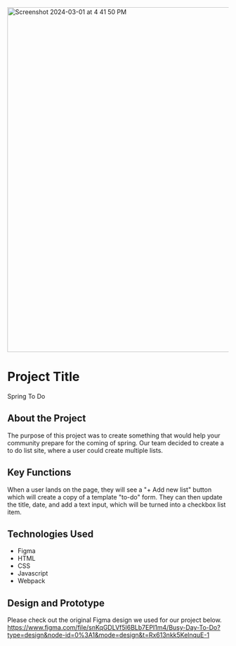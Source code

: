 <img width="783" alt="Screenshot 2024-03-01 at 4 41 50 PM" src="https://github.com/skovakina/spring-to-do/assets/99307602/1420a1aa-ec17-4654-a6b5-280b6b895902">

# Project Title #
Spring To Do

## About the Project ##
The purpose of this project was to create something that would help your community prepare for the coming of spring. Our team decided to create a to do list site, where a user could create multiple lists.

## Key Functions ##
When a user lands on the page, they will see a "+ Add new list" button which will create a copy of a template "to-do" form. They can then update the title, date, and add a text input, which will be turned into a checkbox list item.

## Technologies Used ##
* Figma
* HTML
* CSS
* Javascript
* Webpack

## Design and Prototype ##
Please check out the original Figma design we used for our project below.
https://www.figma.com/file/snKqGDLVf5l6BLb7EPI1m4/Busy-Day-To-Do?type=design&node-id=0%3A1&mode=design&t=Rx613nkk5KelnquE-1
